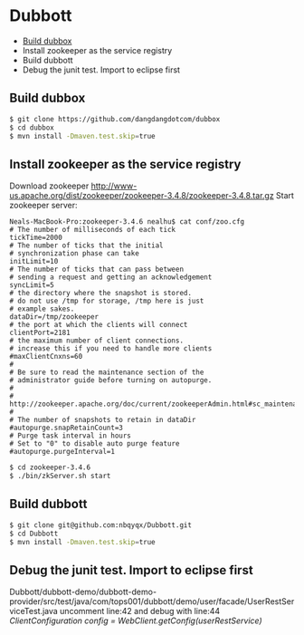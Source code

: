# Dubbott
* [Build dubbox](/#Builddubbox)
* Install zookeeper as the service registry
* Build dubbott
* Debug the junit test. Import to eclipse first

## Build dubbox
```bash
$ git clone https://github.com/dangdangdotcom/dubbox
$ cd dubbox
$ mvn install -Dmaven.test.skip=true
```

## Install zookeeper as the service registry
Download zookeeper http://www-us.apache.org/dist/zookeeper/zookeeper-3.4.8/zookeeper-3.4.8.tar.gz
Start zookeeper server:
```text
Neals-MacBook-Pro:zookeeper-3.4.6 nealhu$ cat conf/zoo.cfg 
# The number of milliseconds of each tick
tickTime=2000
# The number of ticks that the initial 
# synchronization phase can take
initLimit=10
# The number of ticks that can pass between 
# sending a request and getting an acknowledgement
syncLimit=5
# the directory where the snapshot is stored.
# do not use /tmp for storage, /tmp here is just 
# example sakes.
dataDir=/tmp/zookeeper
# the port at which the clients will connect
clientPort=2181
# the maximum number of client connections.
# increase this if you need to handle more clients
#maxClientCnxns=60
#
# Be sure to read the maintenance section of the 
# administrator guide before turning on autopurge.
#
# http://zookeeper.apache.org/doc/current/zookeeperAdmin.html#sc_maintenance
#
# The number of snapshots to retain in dataDir
#autopurge.snapRetainCount=3
# Purge task interval in hours
# Set to "0" to disable auto purge feature
#autopurge.purgeInterval=1
```
```bash
$ cd zookeeper-3.4.6
$ ./bin/zkServer.sh start 
```

## Build dubbott
```bash
$ git clone git@github.com:nbqyqx/Dubbott.git 
$ cd Dubbott
$ mvn install -Dmaven.test.skip=true
```

## Debug the junit test. Import to eclipse first
Dubbott/dubbott-demo/dubbott-demo-provider/src/test/java/com/tops001/dubbott/demo/user/facade/UserRestServiceTest.java uncomment line:42 and debug with line:44 *ClientConfiguration config = WebClient.getConfig(userRestService)*
